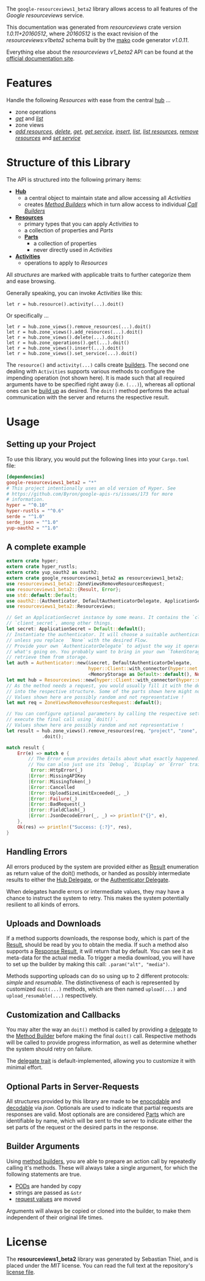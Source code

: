 <!---
DO NOT EDIT !
This file was generated automatically from 'src/mako/api/README.md.mako'
DO NOT EDIT !
-->
The `google-resourceviews1_beta2` library allows access to all features of the *Google resourceviews* service.

This documentation was generated from *resourceviews* crate version *1.0.11+20160512*, where *20160512* is the exact revision of the *resourceviews:v1beta2* schema built by the [mako](http://www.makotemplates.org/) code generator *v1.0.11*.

Everything else about the *resourceviews* *v1_beta2* API can be found at the
[official documentation site](https://developers.google.com/compute/).
# Features

Handle the following *Resources* with ease from the central [hub](https://docs.rs/google-resourceviews1_beta2/1.0.11+20160512/google_resourceviews1_beta2/struct.Resourceviews.html) ... 

* zone operations
 * [*get*](https://docs.rs/google-resourceviews1_beta2/1.0.11+20160512/google_resourceviews1_beta2/struct.ZoneOperationGetCall.html) and [*list*](https://docs.rs/google-resourceviews1_beta2/1.0.11+20160512/google_resourceviews1_beta2/struct.ZoneOperationListCall.html)
* zone views
 * [*add resources*](https://docs.rs/google-resourceviews1_beta2/1.0.11+20160512/google_resourceviews1_beta2/struct.ZoneViewAddResourceCall.html), [*delete*](https://docs.rs/google-resourceviews1_beta2/1.0.11+20160512/google_resourceviews1_beta2/struct.ZoneViewDeleteCall.html), [*get*](https://docs.rs/google-resourceviews1_beta2/1.0.11+20160512/google_resourceviews1_beta2/struct.ZoneViewGetCall.html), [*get service*](https://docs.rs/google-resourceviews1_beta2/1.0.11+20160512/google_resourceviews1_beta2/struct.ZoneViewGetServiceCall.html), [*insert*](https://docs.rs/google-resourceviews1_beta2/1.0.11+20160512/google_resourceviews1_beta2/struct.ZoneViewInsertCall.html), [*list*](https://docs.rs/google-resourceviews1_beta2/1.0.11+20160512/google_resourceviews1_beta2/struct.ZoneViewListCall.html), [*list resources*](https://docs.rs/google-resourceviews1_beta2/1.0.11+20160512/google_resourceviews1_beta2/struct.ZoneViewListResourceCall.html), [*remove resources*](https://docs.rs/google-resourceviews1_beta2/1.0.11+20160512/google_resourceviews1_beta2/struct.ZoneViewRemoveResourceCall.html) and [*set service*](https://docs.rs/google-resourceviews1_beta2/1.0.11+20160512/google_resourceviews1_beta2/struct.ZoneViewSetServiceCall.html)




# Structure of this Library

The API is structured into the following primary items:

* **[Hub](https://docs.rs/google-resourceviews1_beta2/1.0.11+20160512/google_resourceviews1_beta2/struct.Resourceviews.html)**
    * a central object to maintain state and allow accessing all *Activities*
    * creates [*Method Builders*](https://docs.rs/google-resourceviews1_beta2/1.0.11+20160512/google_resourceviews1_beta2/trait.MethodsBuilder.html) which in turn
      allow access to individual [*Call Builders*](https://docs.rs/google-resourceviews1_beta2/1.0.11+20160512/google_resourceviews1_beta2/trait.CallBuilder.html)
* **[Resources](https://docs.rs/google-resourceviews1_beta2/1.0.11+20160512/google_resourceviews1_beta2/trait.Resource.html)**
    * primary types that you can apply *Activities* to
    * a collection of properties and *Parts*
    * **[Parts](https://docs.rs/google-resourceviews1_beta2/1.0.11+20160512/google_resourceviews1_beta2/trait.Part.html)**
        * a collection of properties
        * never directly used in *Activities*
* **[Activities](https://docs.rs/google-resourceviews1_beta2/1.0.11+20160512/google_resourceviews1_beta2/trait.CallBuilder.html)**
    * operations to apply to *Resources*

All *structures* are marked with applicable traits to further categorize them and ease browsing.

Generally speaking, you can invoke *Activities* like this:

```Rust,ignore
let r = hub.resource().activity(...).doit()
```

Or specifically ...

```ignore
let r = hub.zone_views().remove_resources(...).doit()
let r = hub.zone_views().add_resources(...).doit()
let r = hub.zone_views().delete(...).doit()
let r = hub.zone_operations().get(...).doit()
let r = hub.zone_views().insert(...).doit()
let r = hub.zone_views().set_service(...).doit()
```

The `resource()` and `activity(...)` calls create [builders][builder-pattern]. The second one dealing with `Activities` 
supports various methods to configure the impending operation (not shown here). It is made such that all required arguments have to be 
specified right away (i.e. `(...)`), whereas all optional ones can be [build up][builder-pattern] as desired.
The `doit()` method performs the actual communication with the server and returns the respective result.

# Usage

## Setting up your Project

To use this library, you would put the following lines into your `Cargo.toml` file:

```toml
[dependencies]
google-resourceviews1_beta2 = "*"
# This project intentionally uses an old version of Hyper. See
# https://github.com/Byron/google-apis-rs/issues/173 for more
# information.
hyper = "^0.10"
hyper-rustls = "^0.6"
serde = "^1.0"
serde_json = "^1.0"
yup-oauth2 = "^1.0"
```

## A complete example

```Rust
extern crate hyper;
extern crate hyper_rustls;
extern crate yup_oauth2 as oauth2;
extern crate google_resourceviews1_beta2 as resourceviews1_beta2;
use resourceviews1_beta2::ZoneViewsRemoveResourcesRequest;
use resourceviews1_beta2::{Result, Error};
use std::default::Default;
use oauth2::{Authenticator, DefaultAuthenticatorDelegate, ApplicationSecret, MemoryStorage};
use resourceviews1_beta2::Resourceviews;

// Get an ApplicationSecret instance by some means. It contains the `client_id` and 
// `client_secret`, among other things.
let secret: ApplicationSecret = Default::default();
// Instantiate the authenticator. It will choose a suitable authentication flow for you, 
// unless you replace  `None` with the desired Flow.
// Provide your own `AuthenticatorDelegate` to adjust the way it operates and get feedback about 
// what's going on. You probably want to bring in your own `TokenStorage` to persist tokens and
// retrieve them from storage.
let auth = Authenticator::new(&secret, DefaultAuthenticatorDelegate,
                              hyper::Client::with_connector(hyper::net::HttpsConnector::new(hyper_rustls::TlsClient::new())),
                              <MemoryStorage as Default>::default(), None);
let mut hub = Resourceviews::new(hyper::Client::with_connector(hyper::net::HttpsConnector::new(hyper_rustls::TlsClient::new())), auth);
// As the method needs a request, you would usually fill it with the desired information
// into the respective structure. Some of the parts shown here might not be applicable !
// Values shown here are possibly random and not representative !
let mut req = ZoneViewsRemoveResourcesRequest::default();

// You can configure optional parameters by calling the respective setters at will, and
// execute the final call using `doit()`.
// Values shown here are possibly random and not representative !
let result = hub.zone_views().remove_resources(req, "project", "zone", "resourceView")
             .doit();

match result {
    Err(e) => match e {
        // The Error enum provides details about what exactly happened.
        // You can also just use its `Debug`, `Display` or `Error` traits
         Error::HttpError(_)
        |Error::MissingAPIKey
        |Error::MissingToken(_)
        |Error::Cancelled
        |Error::UploadSizeLimitExceeded(_, _)
        |Error::Failure(_)
        |Error::BadRequest(_)
        |Error::FieldClash(_)
        |Error::JsonDecodeError(_, _) => println!("{}", e),
    },
    Ok(res) => println!("Success: {:?}", res),
}

```
## Handling Errors

All errors produced by the system are provided either as [Result](https://docs.rs/google-resourceviews1_beta2/1.0.11+20160512/google_resourceviews1_beta2/enum.Result.html) enumeration as return value of 
the doit() methods, or handed as possibly intermediate results to either the 
[Hub Delegate](https://docs.rs/google-resourceviews1_beta2/1.0.11+20160512/google_resourceviews1_beta2/trait.Delegate.html), or the [Authenticator Delegate](https://docs.rs/yup-oauth2/*/yup_oauth2/trait.AuthenticatorDelegate.html).

When delegates handle errors or intermediate values, they may have a chance to instruct the system to retry. This 
makes the system potentially resilient to all kinds of errors.

## Uploads and Downloads
If a method supports downloads, the response body, which is part of the [Result](https://docs.rs/google-resourceviews1_beta2/1.0.11+20160512/google_resourceviews1_beta2/enum.Result.html), should be
read by you to obtain the media.
If such a method also supports a [Response Result](https://docs.rs/google-resourceviews1_beta2/1.0.11+20160512/google_resourceviews1_beta2/trait.ResponseResult.html), it will return that by default.
You can see it as meta-data for the actual media. To trigger a media download, you will have to set up the builder by making
this call: `.param("alt", "media")`.

Methods supporting uploads can do so using up to 2 different protocols: 
*simple* and *resumable*. The distinctiveness of each is represented by customized 
`doit(...)` methods, which are then named `upload(...)` and `upload_resumable(...)` respectively.

## Customization and Callbacks

You may alter the way an `doit()` method is called by providing a [delegate](https://docs.rs/google-resourceviews1_beta2/1.0.11+20160512/google_resourceviews1_beta2/trait.Delegate.html) to the 
[Method Builder](https://docs.rs/google-resourceviews1_beta2/1.0.11+20160512/google_resourceviews1_beta2/trait.CallBuilder.html) before making the final `doit()` call. 
Respective methods will be called to provide progress information, as well as determine whether the system should 
retry on failure.

The [delegate trait](https://docs.rs/google-resourceviews1_beta2/1.0.11+20160512/google_resourceviews1_beta2/trait.Delegate.html) is default-implemented, allowing you to customize it with minimal effort.

## Optional Parts in Server-Requests

All structures provided by this library are made to be [enocodable](https://docs.rs/google-resourceviews1_beta2/1.0.11+20160512/google_resourceviews1_beta2/trait.RequestValue.html) and 
[decodable](https://docs.rs/google-resourceviews1_beta2/1.0.11+20160512/google_resourceviews1_beta2/trait.ResponseResult.html) via *json*. Optionals are used to indicate that partial requests are responses 
are valid.
Most optionals are are considered [Parts](https://docs.rs/google-resourceviews1_beta2/1.0.11+20160512/google_resourceviews1_beta2/trait.Part.html) which are identifiable by name, which will be sent to 
the server to indicate either the set parts of the request or the desired parts in the response.

## Builder Arguments

Using [method builders](https://docs.rs/google-resourceviews1_beta2/1.0.11+20160512/google_resourceviews1_beta2/trait.CallBuilder.html), you are able to prepare an action call by repeatedly calling it's methods.
These will always take a single argument, for which the following statements are true.

* [PODs][wiki-pod] are handed by copy
* strings are passed as `&str`
* [request values](https://docs.rs/google-resourceviews1_beta2/1.0.11+20160512/google_resourceviews1_beta2/trait.RequestValue.html) are moved

Arguments will always be copied or cloned into the builder, to make them independent of their original life times.

[wiki-pod]: http://en.wikipedia.org/wiki/Plain_old_data_structure
[builder-pattern]: http://en.wikipedia.org/wiki/Builder_pattern
[google-go-api]: https://github.com/google/google-api-go-client

# License
The **resourceviews1_beta2** library was generated by Sebastian Thiel, and is placed 
under the *MIT* license.
You can read the full text at the repository's [license file][repo-license].

[repo-license]: https://github.com/Byron/google-apis-rsblob/master/LICENSE.md
